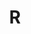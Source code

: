 ---
title: R
description: "R is a programming language for statistical computing and graphics supported by the R Core Team and the R Foundation for Statistical Computing."
aliases: ['/languages/r/']
---